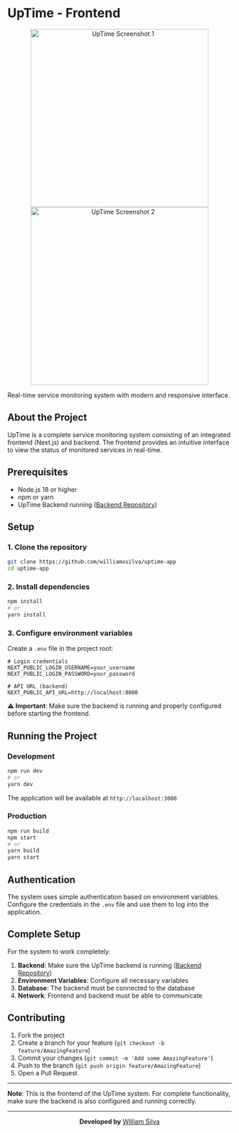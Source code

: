 # UpTime - Frontend

<div align="center">
  <img src="https://i.imgur.com/WbLnrw0.png" alt="UpTime Screenshot 1" width="400"/>
  <img src="https://i.imgur.com/eot4o4g.png" alt="UpTime Screenshot 2" width="400"/>
</div>

Real-time service monitoring system with modern and responsive interface.

## About the Project

UpTime is a complete service monitoring system consisting of an integrated frontend (Next.js) and backend. The frontend provides an intuitive interface to view the status of monitored services in real-time.

## Prerequisites

- Node.js 18 or higher
- npm or yarn
- UpTime Backend running ([Backend Repository](https://github.com/your-username/uptime-backend))

## Setup

### 1. Clone the repository

```bash
git clone https://github.com/williamosilva/uptime-app
cd uptime-app
```

### 2. Install dependencies

```bash
npm install
# or
yarn install
```

### 3. Configure environment variables

Create a `.env` file in the project root:

```env
# Login credentials
NEXT_PUBLIC_LOGIN_USERNAME=your_username
NEXT_PUBLIC_LOGIN_PASSWORD=your_password

# API URL (backend)
NEXT_PUBLIC_API_URL=http://localhost:8000

```

⚠️ **Important**: Make sure the backend is running and properly configured before starting the frontend.

## Running the Project

### Development

```bash
npm run dev
# or
yarn dev
```

The application will be available at `http://localhost:3000`

### Production

```bash
npm run build
npm start
# or
yarn build
yarn start
```

## Authentication

The system uses simple authentication based on environment variables. Configure the credentials in the `.env` file and use them to log into the application.

## Complete Setup

For the system to work completely:

1. **Backend**: Make sure the UpTime backend is running ([Backend Repository](https://github.com/williamosilva/uptime-api))
2. **Environment Variables**: Configure all necessary variables
3. **Database**: The backend must be connected to the database
4. **Network**: Frontend and backend must be able to communicate

## Contributing

1. Fork the project
2. Create a branch for your feature (`git checkout -b feature/AmazingFeature`)
3. Commit your changes (`git commit -m 'Add some AmazingFeature'`)
4. Push to the branch (`git push origin feature/AmazingFeature`)
5. Open a Pull Request

---

**Note**: This is the frontend of the UpTime system. For complete functionality, make sure the backend is also configured and running correctly.

---

<div align="center">
  
**Developed by** [William Silva](https://williamsilva.dev)

</div>
